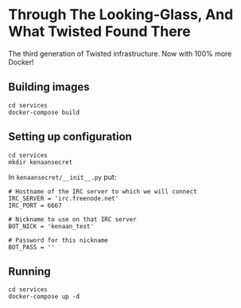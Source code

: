 # Through The Looking-Glass, And What Twisted Found There

The third generation of Twisted infrastructure. Now with 100% more Docker!

## Building images

```
cd services
docker-compose build
```

## Setting up configuration

```
cd services
mkdir kenaansecret
```

In `kenaansecret/__init__.py` put:

```
# Hostname of the IRC server to which we will connect
IRC_SERVER = 'irc.freenode.net'
IRC_PORT = 6667

# Nickname to use on that IRC server
BOT_NICK = 'kenaan_test'

# Password for this nickname
BOT_PASS = ''
```

## Running

```
cd services
docker-compose up -d
```

